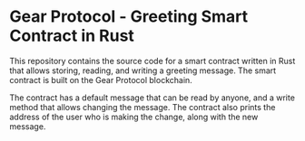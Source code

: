 # Gear Protocol - Greeting Smart Contract in Rust

This repository contains the source code for a smart contract written in Rust that allows storing, reading, and writing a greeting message.
The smart contract is built on the Gear Protocol blockchain.

The contract has a default message that can be read by anyone, and a write method that allows changing the message. The contract also prints the address of the user who is making the change, along with the new message.

